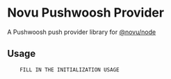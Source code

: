 # Novu Pushwoosh Provider

A Pushwoosh push provider library for [@novu/node](https://github.com/novuhq/novu)

## Usage

```javascript
    FILL IN THE INITIALIZATION USAGE
```

